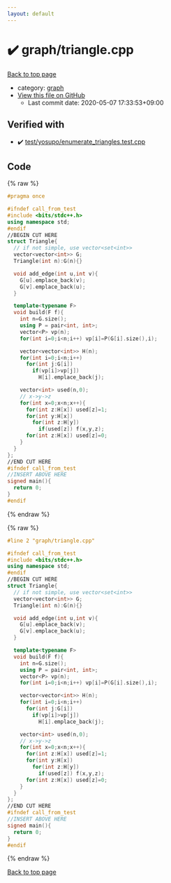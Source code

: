 ```yaml
---
layout: default
---
```


<!-- mathjax config similar to math.stackexchange -->
<script type="text/javascript" async
  src="https://cdnjs.cloudflare.com/ajax/libs/mathjax/2.7.5/MathJax.js?config=TeX-MML-AM_CHTML">
</script>
<script type="text/x-mathjax-config">
  MathJax.Hub.Config({
    TeX: { equationNumbers: { autoNumber: "AMS" }},
    tex2jax: {
      inlineMath: [ ['$','$'] ],
      processEscapes: true
    },
    "HTML-CSS": { matchFontHeight: false },
    displayAlign: "left",
    displayIndent: "2em"
  });
</script>

<script type="text/javascript" src="https://cdnjs.cloudflare.com/ajax/libs/jquery/3.4.1/jquery.min.js"></script>
<script src="https://cdn.jsdelivr.net/npm/jquery-balloon-js@1.1.2/jquery.balloon.min.js" integrity="sha256-ZEYs9VrgAeNuPvs15E39OsyOJaIkXEEt10fzxJ20+2I=" crossorigin="anonymous"></script>
<script type="text/javascript" src="../../assets/js/copy-button.js"></script>
<link rel="stylesheet" href="../../assets/css/copy-button.css" />


# :heavy_check_mark: graph/triangle.cpp

<a href="../../index.html">Back to top page</a>

* category: <a href="../../index.html#f8b0b924ebd7046dbfa85a856e4682c8">graph</a>
* <a href="{{ site.github.repository_url }}/blob/master/graph/triangle.cpp">View this file on GitHub</a>
    - Last commit date: 2020-05-07 17:33:53+09:00




## Verified with

* :heavy_check_mark: <a href="../../verify/test/yosupo/enumerate_triangles.test.cpp.html">test/yosupo/enumerate_triangles.test.cpp</a>


## Code

<a id="unbundled"></a>
{% raw %}
```cpp
#pragma once

#ifndef call_from_test
#include <bits/stdc++.h>
using namespace std;
#endif
//BEGIN CUT HERE
struct Triangle{
  // if not simple, use vector<set<int>>
  vector<vector<int>> G;
  Triangle(int n):G(n){}

  void add_edge(int u,int v){
    G[u].emplace_back(v);
    G[v].emplace_back(u);
  }

  template<typename F>
  void build(F f){
    int n=G.size();
    using P = pair<int, int>;
    vector<P> vp(n);
    for(int i=0;i<n;i++) vp[i]=P(G[i].size(),i);

    vector<vector<int>> H(n);
    for(int i=0;i<n;i++)
      for(int j:G[i])
        if(vp[i]>vp[j])
          H[i].emplace_back(j);

    vector<int> used(n,0);
    // x->y->z
    for(int x=0;x<n;x++){
      for(int z:H[x]) used[z]=1;
      for(int y:H[x])
        for(int z:H[y])
          if(used[z]) f(x,y,z);
      for(int z:H[x]) used[z]=0;
    }
  }
};
//END CUT HERE
#ifndef call_from_test
//INSERT ABOVE HERE
signed main(){
  return 0;
}
#endif

```
{% endraw %}

<a id="bundled"></a>
{% raw %}
```cpp
#line 2 "graph/triangle.cpp"

#ifndef call_from_test
#include <bits/stdc++.h>
using namespace std;
#endif
//BEGIN CUT HERE
struct Triangle{
  // if not simple, use vector<set<int>>
  vector<vector<int>> G;
  Triangle(int n):G(n){}

  void add_edge(int u,int v){
    G[u].emplace_back(v);
    G[v].emplace_back(u);
  }

  template<typename F>
  void build(F f){
    int n=G.size();
    using P = pair<int, int>;
    vector<P> vp(n);
    for(int i=0;i<n;i++) vp[i]=P(G[i].size(),i);

    vector<vector<int>> H(n);
    for(int i=0;i<n;i++)
      for(int j:G[i])
        if(vp[i]>vp[j])
          H[i].emplace_back(j);

    vector<int> used(n,0);
    // x->y->z
    for(int x=0;x<n;x++){
      for(int z:H[x]) used[z]=1;
      for(int y:H[x])
        for(int z:H[y])
          if(used[z]) f(x,y,z);
      for(int z:H[x]) used[z]=0;
    }
  }
};
//END CUT HERE
#ifndef call_from_test
//INSERT ABOVE HERE
signed main(){
  return 0;
}
#endif

```
{% endraw %}

<a href="../../index.html">Back to top page</a>

